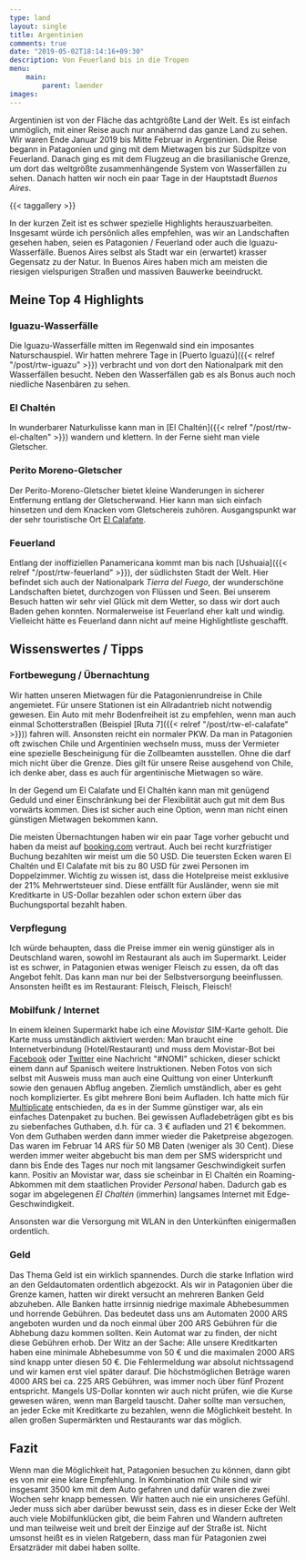 ```yaml
---
type: land
layout: single
title: Argentinien
comments: true
date: "2019-05-02T18:14:16+09:30"
description: Von Feuerland bis in die Tropen
menu:
    main:
        parent: laender
images:
---
```


Argentinien ist von der Fläche das achtgrößte Land der Welt. Es ist einfach unmöglich, mit einer Reise auch nur annähernd das ganze Land zu sehen. Wir waren Ende Januar 2019 bis Mitte Februar in Argentinien. Die Reise begann in Patagonien und ging mit dem Mietwagen bis zur Südspitze von Feuerland. Danach ging es mit dem Flugzeug an die brasilianische Grenze, um dort das weltgrößte zusammenhängende System von Wasserfällen zu sehen. Danach hatten wir noch ein paar Tage in der Hauptstadt _Buenos Aires_.

{{< taggallery >}}

In der kurzen Zeit ist es schwer spezielle Highlights herauszuarbeiten. Insgesamt würde ich persönlich alles empfehlen, was wir an Landschaften gesehen haben, seien es Patagonien / Feuerland oder auch die Iguazu-Wasserfälle. Buenos Aires selbst als Stadt war ein (erwartet) krasser Gegensatz zu der Natur. In Buenos Aires haben mich am meisten die riesigen vielspurigen Straßen und massiven Bauwerke beeindruckt.

## Meine Top 4 Highlights

### Iguazu-Wasserfälle

Die Iguazu-Wasserfälle mitten im Regenwald sind ein imposantes Naturschauspiel. Wir hatten mehrere Tage in [Puerto Iguazú]({{< relref "/post/rtw-iguazu" >}}) verbracht und von dort den Nationalpark mit den Wasserfällen besucht. Neben den Wasserfällen gab es als Bonus auch noch niedliche Nasenbären zu sehen.

### El Chaltén

In wunderbarer Naturkulisse kann man in [El Chaltén]({{< relref "/post/rtw-el-chalten" >}}) wandern und klettern. In der Ferne sieht man viele Gletscher.

### Perito Moreno-Gletscher

Der Perito-Moreno-Gletscher bietet kleine Wanderungen in sicherer Entfernung entlang der Gletscherwand. Hier kann man sich einfach hinsetzen und dem Knacken vom Gletschereis zuhören. Ausgangspunkt war der sehr touristische Ort [El Calafate](/post/rtw-el-calafate).

### Feuerland

Entlang der inoffiziellen Panamericana kommt man bis nach [Ushuaia]({{< relref "/post/rtw-feuerland" >}}), der südlichsten Stadt der Welt. Hier befindet sich auch der Nationalpark _Tierra del Fuego_, der wunderschöne Landschaften bietet, durchzogen von Flüssen und Seen. Bei unserem Besuch hatten wir sehr viel Glück mit dem Wetter, so dass wir dort auch Baden gehen konnten. Normalerweise ist Feuerland eher kalt und windig. Vielleicht hätte es Feuerland dann nicht auf meine Highlightliste geschafft.

## Wissenswertes / Tipps

### Fortbewegung / Übernachtung

Wir hatten unseren Mietwagen für die Patagonienrundreise in Chile angemietet. Für unsere Stationen ist ein Allradantrieb nicht notwendig gewesen. Ein Auto mit mehr Bodenfreiheit ist zu empfehlen, wenn man auch einmal Schotterstraßen (Beispiel [Ruta 7]({{< relref "/post/rtw-el-calafate" >}})) fahren will. Ansonsten reicht ein normaler PKW. Da man in Patagonien oft zwischen Chile und Argentinien wechseln muss, muss der Vermieter eine spezielle Bescheinigung für die Zollbeamten ausstellen. Ohne die darf mich nicht über die Grenze. Dies gilt für unsere Reise ausgehend von Chile, ich denke aber, dass es auch für argentinische Mietwagen so wäre.

In der Gegend um El Calafate und El Chaltén kann man mit genügend Geduld und einer Einschränkung bei der Flexibilität auch gut mit dem Bus vorwärts kommen. Dies ist sicher auch eine Option, wenn man nicht einen günstigen Mietwagen bekommen kann.

Die meisten Übernachtungen haben wir ein paar Tage vorher gebucht und haben da meist auf [booking.com](https://booking.com) vertraut. Auch bei recht kurzfristiger Buchung bezahlten wir meist um die 50 USD. Die teuersten Ecken waren El Chaltén und El Calafate mit bis zu 80 USD für zwei Personen im Doppelzimmer. Wichtig zu wissen ist, dass die Hotelpreise meist exklusive der 21% Mehrwertsteuer sind. Diese entfällt für Ausländer, wenn sie mit Kreditkarte in US-Dollar bezahlen oder schon extern über das Buchungsportal bezahlt haben.

### Verpflegung

Ich würde behaupten, dass die Preise immer ein wenig günstiger als in Deutschland waren, sowohl im Restaurant als auch im Supermarkt. Leider ist es schwer, in Patagonien etwas weniger Fleisch zu essen, da oft das Angebot fehlt. Das kann man nur bei der Selbstversorgung beeinflussen. Ansonsten heißt es im Restaurant: Fleisch, Fleisch, Fleisch!

### Mobilfunk / Internet

In einem kleinen Supermarkt habe ich eine _Movistar_ SIM-Karte geholt. Die Karte muss umständlich aktiviert werden: Man braucht eine Internetverbindung (Hotel/Restaurant) und muss dem Movistar-Bot bei [Facebook](https://www.facebook.com/movistarargentina/) oder [Twitter](https://twitter.com/movistararg) eine Nachricht "#NOMI" schicken, dieser schickt einem dann auf Spanisch weitere Instruktionen. Neben Fotos von sich selbst mit Ausweis muss man auch eine Quittung von einer Unterkunft sowie den genauen Abflug angeben. Ziemlich umständlich, aber es geht noch komplizierter. Es gibt mehrere Boni beim Aufladen. Ich hatte mich für [Multiplicate](https://www.movistar.com.ar/promociones/multiplicate) entschieden, da es in der Summe günstiger war, als ein einfaches Datenpaket zu buchen. Bei gewissen Aufladebeträgen gibt es bis zu siebenfaches Guthaben, d.h. für ca. 3 € aufladen und 21 € bekommen. Von dem Guthaben werden dann immer wieder die Paketpreise abgezogen. Das waren im Februar 14 ARS für 50 MB Daten (weniger als 30 Cent). Diese werden immer weiter abgebucht bis man dem per SMS widerspricht und dann bis Ende des Tages nur noch mit langsamer Geschwindigkeit surfen kann. Positiv an Movistar war, dass sie scheinbar in El Chaltén ein Roaming-Abkommen mit dem staatlichen Provider _Personal_ haben. Dadurch gab es sogar im abgelegenen _El Chaltén_ (immerhin) langsames Internet mit Edge-Geschwindigkeit.

Ansonsten war die Versorgung mit WLAN in den Unterkünften einigermaßen ordentlich.

### Geld

Das Thema Geld ist ein wirklich spannendes. Durch die starke Inflation wird an den Geldautomaten ordentlich abgezockt. Als wir in Patagonien über die Grenze kamen, hatten wir direkt versucht an mehreren Banken Geld abzuheben. Alle Banken hatte irrsinnig niedrige maximale Abhebesummen und horrende Gebühren. Das bedeutet dass uns am Automaten 2000 ARS angeboten wurden und da noch einmal über 200 ARS Gebühren für die Abhebung dazu kommen sollten. Kein Automat war zu finden, der nicht diese Gebühren erhob. Der Witz an der Sache: Alle unsere Kreditkarten haben eine minimale Abhebesumme von 50 € und die maximalen 2000 ARS sind knapp unter diesen 50 €. Die Fehlermeldung war absolut nichtssagend und wir kamen erst viel später darauf. Die höchstmöglichen Beträge waren 4000 ARS bei ca. 225 ARS Gebühren, was immer noch über fünf Prozent entspricht. Mangels US-Dollar konnten wir auch nicht prüfen, wie die Kurse gewesen wären, wenn man Bargeld tauscht. Daher sollte man versuchen, an jeder Ecke mit Kreditkarte zu bezahlen, wenn die Möglichkeit besteht. In allen großen Supermärkten und Restaurants war das möglich.

## Fazit

Wenn man die Möglichkeit hat, Patagonien besuchen zu können, dann gibt es von mir eine klare Empfehlung. In Kombination mit Chile sind wir insgesamt 3500 km mit dem Auto gefahren und dafür waren die zwei Wochen sehr knapp bemessen. Wir hatten auch nie ein unsicheres Gefühl. Jeder muss sich aber darüber bewusst sein, dass es in dieser Ecke der Welt auch viele Mobilfunklücken gibt, die beim Fahren und Wandern auftreten und man teilweise weit und breit der Einzige auf der Straße ist. Nicht umsonst heißt es in vielen Ratgebern, dass man für Patagonien zwei Ersatzräder mit dabei haben sollte.
